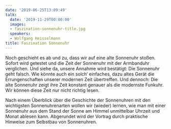 ```yaml
---
date: '2019-06-25T13:09:49'
talk:
  date: '2019-11-29T00:00:00'
  images:
  - faszination-sonnenuhr-title.jpg
  speakers:
  - Wolfgang Heisselmann
title: Faszination Sonnenuhr
---
```

Noch geschieht es ab und zu, dass wir auf eine alte Sonnenuhr stoßen. Sofort wird getestet und die Zeit der Sonnenuhr mit der Armbanduhr verglichen. Und siehe da, unsere Annahme wird bestätigt: Die Sonnenuhr geht falsch. Wie könnte auch ein solch‘ einfaches, dazu altes Gerät die Errungenschaften unserer modernen Zeit übertreffen. Und dennoch: Die alte Sonnenuhr zeigt ihre Zeit konstant genauer als die modernste Funkuhr. Wir können diese  Zeit nur nicht richtig lesen.

Nach einem Überblick über die Geschichte der Sonnenuhren mit den wichtigsten Sonnenuhrenarten  wollen wir (wieder) lernen, wie man mit einer Sonnenuhr aus dem Stand der Sonne am Himmel unmittelbar Uhrzeit und Monat ablesen kann. Abgerundet wird der Vortrag durch praktische Hinweise zum Selbstbau von Sonnenuhren.



